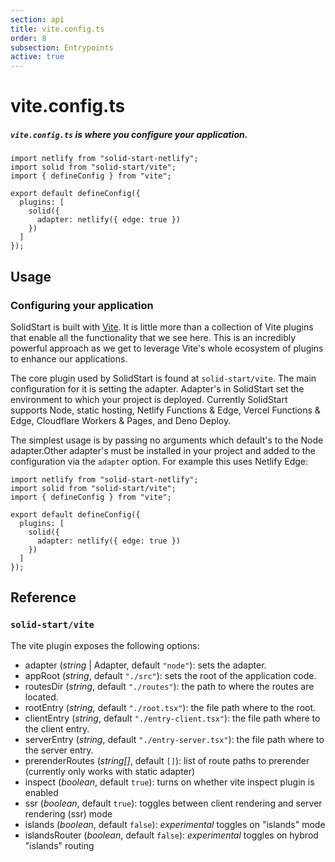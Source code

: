 ```yaml
---
section: api
title: vite.config.ts
order: 8
subsection: Entrypoints
active: true
---
```


# vite.config.ts

##### `vite.config.ts` is where you configure your application.

<div class="text-lg">

```tsx
import netlify from "solid-start-netlify";
import solid from "solid-start/vite";
import { defineConfig } from "vite";

export default defineConfig({
  plugins: [
    solid({
      adapter: netlify({ edge: true })
    })
  ]
});
```

</div>

<table-of-contents></table-of-contents>

## Usage

### Configuring your application

SolidStart is built with [Vite](https://vitejs.dev). It is little more than a collection of Vite plugins that enable all the functionality that we see here. This is an incredibly powerful approach as we get to leverage Vite's whole ecosystem of plugins to enhance our applications.

The core plugin used by SolidStart is found at `solid-start/vite`. The main configuration for it is setting the adapter. Adapter's in SolidStart set the environment to which your project is deployed. Currently SolidStart supports Node, static hosting, Netlify Functions & Edge, Vercel Functions & Edge, Cloudflare Workers & Pages, and Deno Deploy.

The simplest usage is by passing no arguments which default's to the Node adapter.Other adapter's must be installed in your project and added to the configuration via the `adapter` option. For example this uses Netlify Edge:

```tsx
import netlify from "solid-start-netlify";
import solid from "solid-start/vite";
import { defineConfig } from "vite";

export default defineConfig({
  plugins: [
    solid({
      adapter: netlify({ edge: true })
    })
  ]
});
```

## Reference

### `solid-start/vite`

The vite plugin exposes the following options:

- adapter (_string_ | Adapter, default `"node"`): sets the adapter.
- appRoot (_string_, default `"./src"`): sets the root of the application code.
- routesDir (_string_, default `"./routes"`): the path to where the routes are located.
- rootEntry (_string_, default `"./root.tsx"`): the file path where to the root.
- clientEntry (_string_, default `"./entry-client.tsx"`): the file path where to the client entry.
- serverEntry (_string_, default `"./entry-server.tsx"`): the file path where to the server entry.
- prerenderRoutes (_string[]_, default `[]`): list of route paths to prerender (currently only works with static adapter)
- inspect (_boolean_, default `true`): turns on whether vite inspect plugin is enabled
- ssr (_boolean_, default `true`): toggles between client rendering and server rendering (ssr) mode
- islands (_boolean_, default `false`): _experimental_ toggles on "islands" mode
- islandsRouter (_boolean_, default `false`): _experimental_ toggles on hybrod "islands" routing
